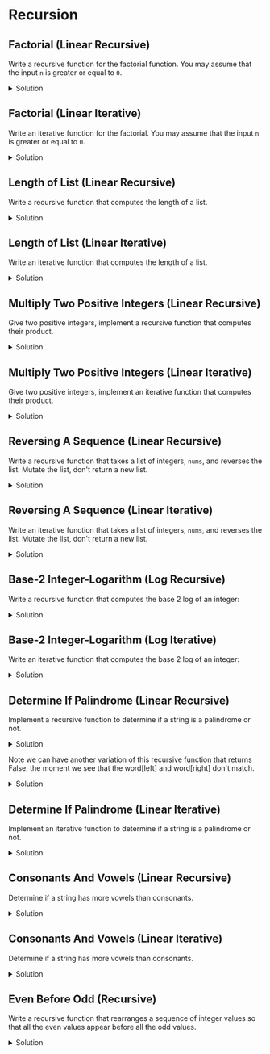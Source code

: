 # Recursion

## Factorial (Linear Recursive)

Write a recursive function for the factorial function. You may assume that the input `n` is greater or equal to `0`.


<details>
<summary>Solution</summary>

<pre><code class="language-python">
def rec_factorial(n: int) -> int:
    if n == 0:
        return 1
    else:
        return n * rec_factorial(n-1)

print(
    rec_factorial(5),
    rec_factorial(3),
    rec_factorial(0),
)
</code></pre>
</details>

## Factorial (Linear Iterative)

Write an iterative function for the factorial. You may assume that the input `n` is 
greater or equal to `0`.

<details>
<summary>Solution</summary>

<pre><code class="language-python">
def iter_factorial(n: int) -> int:
    res = 1
    if n == 0: return res
    for i in range(1, n+1):
        res *= i
    return res

print(
    iter_factorial(5),
    iter_factorial(3),
    iter_factorial(0),
)
</code></pre>
</details>

## Length of List (Linear Recursive)

Write a recursive function that computes the length of a list.

<details>
<summary>Solution</summary>

<pre><code class="language-python">
def rec_len(nums: List) -> int:
    if nums == []:
        return 0
    else:
        return 1 + rec_len(nums[1:])

print(
    rec_len([1,2,3])
)
</code></pre>
</details>


## Length of List (Linear Iterative)

Write an iterative function that computes the length of a list.

<details>
<summary>Solution</summary>

<pre><code class="language-python">
def iter_len(nums: List) -> int:
    res = 0
    if nums == []:
        return res

    for _ in nums:
        res += 1
    return res

print(
    iter_len([1,2,3])
)
</code></pre>
</details>

## Multiply Two Positive Integers (Linear Recursive)

Give two positive integers, implement a recursive function that computes their product.

<details>
<summary>Solution</summary>

<pre><code class="language-python">
def rec_mul(x: int, y: int) -> int:
    if y == 1:
        return x
    else:
        return x + rec_mul(x, y-1)

print(
    rec_mul(3,4),
    rec_mul(4,3),

)

</code></pre>
</details>

## Multiply Two Positive Integers (Linear Iterative)

Give two positive integers, implement an iterative function that computes their product.

<details>
<summary>Solution</summary>

<pre><code class="language-python">
def iter_mul(x: int, y: int) -> int:
    res = 0
    for _ in range(y):
        res += x
    return res

print(
    iter_mul(3,4),
    iter_mul(4,3),
)
</code></pre>
</details>

## Reversing A Sequence (Linear Recursive)

Write a recursive function that takes a list of integers, `nums`, and reverses the list.
Mutate the list, don't return a new list.

<details>
<summary>Solution</summary>

<pre><code class="language-python">
def rec_reverse(nums: List[int], left: int, right: int) -> None:
    if left == right:
        return
    else:
        nums[left], nums[right] = nums[right], nums[left]
        return rec_reverse(nums, left+1, right-1)

nums = [1,2,3]
print(nums)
rec_reverse(nums,0, len(nums)-1)
print(nums)

</code></pre>
</details>


## Reversing A Sequence (Linear Iterative)

Write an iterative function that takes a list of integers, `nums`, and reverses the list.
Mutate the list, don't return a new list.

<details>
<summary>Solution</summary>

<pre><code class="language-python">
def iter_reverse(nums: List[int]) -> None:
    left, right = 0, len(nums)-1
    while left < right:
        nums[left], nums[right] = nums[right], nums[left]
    return

nums = [1,2,3]
print(nums)
iter_reverse(nums,0, len(nums)-1)
print(nums)

</code></pre>
</details>


## Base-2 Integer-Logarithm (Log Recursive)

Write a recursive function that computes the base 2 log of an integer:

<details>
<summary>Solution</summary>

<pre><code class="language-python">
def rec_log2(number: int) -> int:
    if number == 1:
        return 0
    else:
        return 1 + rec_log2(number // 2)

print(
    rec_log2(100)
)

</code></pre>
</details>

## Base-2 Integer-Logarithm (Log Iterative)

Write an iterative function that computes the base 2 log of an integer:

<details>
<summary>Solution</summary>

<pre><code class="language-python">
def iter_log2(number: int) -> int:
    res = 0
    while number > 1:
        res += 1
        number = number // 2
    return res

print(
    iter_log2(100)
)

</code></pre>
</details>

## Determine If Palindrome (Linear Recursive)

Implement a recursive function to determine if a string is a palindrome or not.

<details>
<summary>Solution</summary>

<pre><code class="language-python">
def rec_is_palindrome(word: str, left: int, right: int) -> bool:
    if left == right:
        return True
    else:
        current_check = (word[left] == word[right])
        return current_check and rec_is_palindrome(word, left+1, right-1)

word1 = "racecar"
word2 = "a"
word3 = "hello"
print(
    rec_is_palindrome(word1, 0, len(word1)-1),
    rec_is_palindrome(word2, 0, len(word2)-1),
    rec_is_palindrome(word3, 0, len(word3)-1),

)

</code></pre>
</details>

Note we can have another variation of this recursive function that returns False, the moment
we see that the word[left] and word[right] don't match.


<details>
<summary>Solution</summary>

<pre><code class="language-python">
def rec_is_palindrome(word: str, left: int, right: int) -> bool:
    if left == right:
        return True
    else:
        if word[left] != word[right]:
            return False
        return rec_is_palindrome(word, left+1, right-1)

word1 = "racecar"
word2 = "a"
word3 = "hello"
print(
    rec_is_palindrome(word1, 0, len(word1)-1),
    rec_is_palindrome(word2, 0, len(word2)-1),
    rec_is_palindrome(word3, 0, len(word3)-1),

)

</code></pre>
</details>

## Determine If Palindrome (Linear Iterative)

Implement an iterative function to determine if a string is a palindrome or not.

<details>
<summary>Solution</summary>

<pre><code class="language-python">
def iter_is_palindrome(word: str) -> bool:
    left, right = 0, len(word)-1
    while left < right:
        if word[left] != word[right]:
            return False
        left += 1
        right -=1
    return True


word1 = "racecar"
word2 = "a"
word3 = "hello"
print(
    iter_is_palindrome(word1, 0, len(word1)-1),
    iter_is_palindrome(word2, 0, len(word2)-1),
    iter_is_palindrome(word3, 0, len(word3)-1),

)

</code></pre>
</details>


## Consonants And Vowels (Linear Recursive)

Determine if a string has more vowels than consonants.

<details>
<summary>Solution</summary>

<pre><code class="language-python">
vowels = "aeiou"
def rec_more_vowels_than_consonants(s: str, 
                                cur_index: int, 
                                cons_count: int, 
                                vows_count: int) -> bool:
    if cur_index == 0:
        if s[cur_index] in vowels:
            vows_count += 1
        else:
            cons_count += 1

        return vows_count > cons_count
    else:
        if s[cur_index] in vowels:
            vows_count += 1
        else:
            cons_count += 1

        return more_vowels_than_consonants(s, 
                                            cur_index-1, 
                                            cons_count, 
                                            vows_count)


word1 = "hello"
word2 = "see"
print(
    rec_more_vowels_than_consonants(word1, 
                                cur_index = len(word1)-1, 
                                cons_count=0, 
                                vows_count=0),
    rec_more_vowels_than_consonants(word2, 
                                cur_index = len(word2)-1, 
                                cons_count=0, 
                                vows_count=0),
)
</code></pre>
</details>


## Consonants And Vowels (Linear Iterative)

Determine if a string has more vowels than consonants.

<details>
<summary>Solution</summary>

<pre><code class="language-python">
vowels = "aeiou"
def iter_more_vowels_than_consonants(s: str) -> bool:
    vow_count, con_count = 0, 0
    for char in s:
        if char in vowels:
            vow_count += 1
        else:
            con_count += 1
    return vow_count > con_count

word1 = "hello"
word2 = "see"
print(
    iter_more_vowels_than_consonants(word1),
    iter_more_vowels_than_consonants(word2),
)
</code></pre>
</details>

## Even Before Odd (Recursive)

Write a recursive function that rearranges a sequence of integer values so that all the even
values appear before all the odd values.

<details>
<summary>Solution</summary>

<pre><code class="language-python">
# TODO


</code></pre>
</details>




























